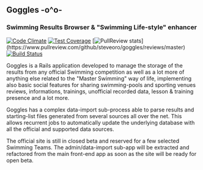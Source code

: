 ## Goggles  -o^o-
### Swimming Results Browser & "Swimming Life-style" enhancer

[![Code Climate](https://codeclimate.com/github/steveoro/goggles/badges/gpa.svg)](https://codeclimate.com/github/steveoro/goggles)
[![Test Coverage](https://codeclimate.com/github/steveoro/goggles/badges/coverage.svg)](https://codeclimate.com/github/steveoro/goggles)
[![PullReview stats](https://www.pullreview.com/github/steveoro/goggles/badges/master.svg?)](https://www.pullreview.com/github/steveoro/goggles/reviews/master)
[![Build Status](https://semaphoreci.com/api/v1/steveoro/goggles/branches/master/badge.svg)](https://semaphoreci.com/steveoro/goggles)

Goggles is a Rails application developed to manage the storage of the results from any official
Swimming competition as well as a lot more of anything else related to the "Master Swimming"
way of life, implementing also basic social features for sharing swimming-pools and sporting venues
reviews, informations, trainings, unofficial recorded data, lesson & training presence and a
lot more.

Goggles has a complex data-import sub-process able to parse results and starting-list files
generated from several sources all over the net. This allows recurrent jobs to automatically update
the underlying database with all the official and supported data sources.

The official site is still in closed beta and reserved for a few selected Swimming Teams.
The admin/data-import sub-app will be extracted and refactored from the main front-end app as
soon as the site will be ready for open beta.
